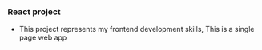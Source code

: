 ### React project

- This project represents my frontend development skills, This is a single page web app
